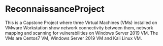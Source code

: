 # ReconnaissanceProject
This is a Capstone Project where three Virtual Machines (VMs) installed on VMware Workstation show network connectivity between them, network mapping and scanning for vulnerabilities on Windows Server 2019 VM. The VMs are Centos7 VM, Windows Server 2019 VM and Kali Linux VM. 
